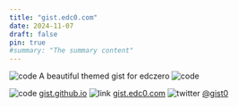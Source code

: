 ```yaml
---
title: "gist.edc0.com"
date: 2024-11-07
draft: false
pin: true
#summary: "The summary content"
---
```


![code](/images/earlybirds.svg) A beautiful themed gist for edczero ![code](/images/earlybirds.svg)

![code](/images/code-branch.svg) [gist.github.io](https://github.com/edczero/gist.edc0.com) ![link](/images/paperclip.svg) [gist.edc0.com](https://gist.edc0.com) ![twitter](/images/twitter.svg) [@gist0](https://x.com/edczero)

<!--more-->    